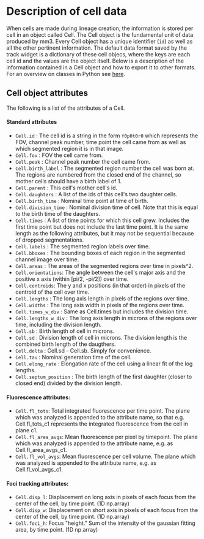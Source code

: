 # Description of cell data

When cells are made during lineage creation, the information is stored per cell in an object called Cell. The Cell object is the fundamental unit of data produced by mm3. Every Cell object has a unique identifier (`id`) as well as all the other pertinent information. The default data format saved by the track widget is a dictionary of these cell objecs, where the keys are each cell id and the values are the object itself. Below is a description of the information contained in a Cell object and how to export it to other formats. For an overview on classes in Python see [here](https://docs.python.org/3/tutorial/classes.html).

## Cell object attributes

The following is a list of the attributes of a Cell.

#### Standard attributes
* `Cell.id` : The cell id is a string in the form `f0p0t0r0` which represents the FOV, channel peak number, time point the cell came from as well as which segmented region it is in that image.
* `Cell.fov` : FOV the cell came from.
* `Cell.peak` : Channel peak number the cell came from.
* `Cell.birth_label` : The segmented region number the cell was born at. The regions are numbered from the closed end of the channel, so mother cells should have a birth label of 1.
* `Cell.parent` : This cell's mother cell's id.
* `Cell.daughters` : A list of the ids of this cell's two daughter cells.
* `Cell.birth_time` : Nominal time point at time of birth.
* `Cell.division_time` : Nominal division time of cell. Note that this is equal to the birth time of the daughters.
* `Cell.times` : A list of time points for which this cell grew. Includes the first time point but does not include the last time point. It is the same length as the following attributes, but it may not be sequential because of dropped segmentations.
* `Cell.labels` : The segmented region labels over time.
* `Cell.bboxes` : The bounding boxes of each region in the segmented channel image over time.
* `Cell.areas` : The areas of the segmented regions over time in pixels^2.
* `Cell.orientations`: The angle between the cell's major axis and the positive x axis (within [pi/2, -pi/2]) over time.
* `Cell.centroids`: The y and x positions (in that order) in pixels of the centroid of the cell over time.
* `Cell.lengths` : The long axis length in pixels of the regions over time.
* `Cell.widths` : The long axis width in pixels of the regions over time.
* `Cell.times_w_div` : Same as Cell.times but includes the division time.
* `Cell.lengths_w_div` : The long axis length in microns of the regions over time, including the division length.
* `Cell.sb` : Birth length of cell in microns.
* `Cell.sd` : Division length of cell in microns. The division length is the combined birth length of the daugthers.
* `Cell.delta` : Cell.sd - Cell.sb. Simply for convenience.
* `Cell.tau` : Nominal generation time of the cell.
* `Cell.elong_rate` : Elongation rate of the cell using a linear fit of the log lengths.
* `Cell.septum_position` : The birth length of the first daughter (closer to closed end) divided by the division length. 

#### Fluorescence attributes:
* `Cell.fl_tots`: Total integrated fluorescence per time point. The plane which was analyzed is appended to the attribute name, so that e.g. Cell.fl_tots_c1 represents the integrated fluorescence from the cell in plane c1.
* `Cell.fl_area_avgs`: Mean fluorescence per pixel by timepoint. The plane which was analyzed is appended to the attribute name, e.g. as Cell.fl_area_avgs_c1.
* `Cell.fl_vol_avgs`: Mean fluorescence per cell volume. The plane which was analyzed is appended to the attribute name, e.g. as Cell.fl_vol_avgs_c1.

#### Foci tracking attributes:
* `Cell.disp_l`: Displacement on long axis in pixels of each focus from the center of the cell, by time point. (1D np.array)
* `Cell.disp_w`: Displacement on short axis in pixels of each focus from the center of the cell, by time point. (1D np.array)
* `Cell.foci_h`: Focus "height." Sum of the intensity of the gaussian fitting area, by time point. (1D np.array) 
